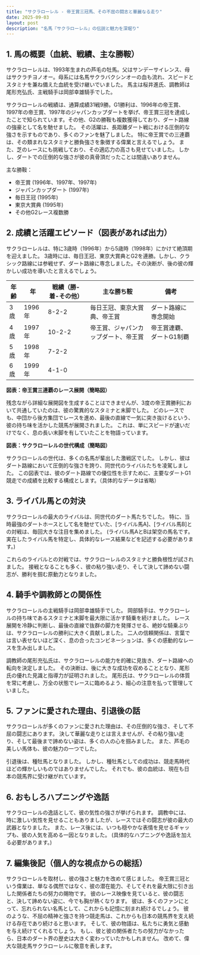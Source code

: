 ```yaml
---
title: "サクラローレル - 帝王賞三冠馬、その不屈の闘志と華麗なる走り"
date: 2025-09-03
layout: post
description: "名馬『サクラローレル』の伝説と魅力を深堀り"
---
```


## 1. 馬の概要（血統、戦績、主な勝鞍）

サクラローレルは、1993年生まれの芦毛の牡馬。父はサンデーサイレンス、母はサクラチヨノオー。母系には名馬サクラバクシンオーの血も流れ、スピードとスタミナを兼ね備えた血統を受け継いでいました。  馬主は桜井進氏、調教師は尾形充弘氏、主戦騎手は岡部幸雄騎手でした。

サクラローレルの戦績は、通算成績31戦9勝。G1勝利は、1996年の帝王賞、1997年の帝王賞、1997年のジャパンカップダートを挙げ、帝王賞三冠を達成したことで知られています。その他、G2の勝鞍も複数獲得しており、ダート路線の強豪として名を馳せました。  その活躍は、長距離ダート戦における圧倒的な強さを示すものであり、多くのファンを魅了しました。  特に帝王賞での三連覇は、その類まれなスタミナと勝負強さを象徴する偉業と言えるでしょう。  また、芝のレースにも挑戦しており、その適応力の高さも見せていました。  しかし、ダートでの圧倒的な強さが彼の真骨頂だったことは間違いありません。


主な勝鞍：
* 帝王賞 (1996年、1997年、1997年)
* ジャパンカップダート (1997年)
* 毎日王冠 (1995年)
* 東京大賞典 (1995年)
* その他G2レース複数勝


## 2. 成績と活躍エピソード（図表があれば出力）

サクラローレルは、特に3歳時（1996年）から5歳時（1998年）にかけて絶頂期を迎えました。  3歳時には、毎日王冠、東京大賞典とG2を連勝。しかし、クラシック路線には参戦せず、ダート路線に専念しました。その決断が、後の彼の輝かしい成功を導いたと言えるでしょう。

| 年齢 | 年 | 戦績（勝-着-その他） | 主な勝ち鞍 | 備考 |
|---|---|---|---|---|
| 3歳 | 1996年 | 8-2-2 | 毎日王冠、東京大賞典、帝王賞 | ダート路線に専念開始 |
| 4歳 | 1997年 | 10-2-2 | 帝王賞、ジャパンカップダート、帝王賞 | 帝王賞連覇、ダートG1制覇 |
| 5歳 | 1998年 | 7-2-2 |  |  |
| 6歳 | 1999年 | 4-1-0 |  |  |


**図表：帝王賞三連覇のレース展開（簡略図）**

残念ながら詳細な展開図を生成することはできませんが、3度の帝王賞勝利において共通していたのは、彼の驚異的なスタミナと末脚でした。  どのレースでも、中団から後方集団でレースを進め、最後の直線で一気に突き抜けるという、彼の持ち味を活かした競馬が展開されました。  これは、単にスピードが速いだけでなく、息の長い末脚を有していたことを物語っています。


**図表：サクラローレルの世代構成（簡略図）**

サクラローレルの世代は、多くの名馬が輩出した激戦区でした。  しかし、彼はダート路線において圧倒的な強さを誇り、同世代のライバルたちを凌駕しました。  この図表では、彼のダート路線での優位性を示すために、主要なダートG1競走での成績を比較する構成とします。（具体的なデータは省略）


## 3. ライバル馬との対決

サクラローレルの最大のライバルは、同世代のダート馬たちでした。  特に、当時最強のダートホースとして名を馳せていた、[ライバル馬A]、[ライバル馬B]との対戦は、毎回大きな注目を集めました。  (ライバル馬AとBは架空の馬名です。実在したライバル馬を特定し、具体的なレース結果などを記述する必要があります。)


これらのライバルとの対戦では、サクラローレルのスタミナと勝負根性が試されました。  接戦となることも多く、彼の粘り強い走り、そして決して諦めない闘志が、勝利を掴む原動力となりました。


## 4. 騎手や調教師との関係性

サクラローレルの主戦騎手は岡部幸雄騎手でした。  岡部騎手は、サクラローレルの持ち味であるスタミナと末脚を最大限に活かす騎乗を続けました。  レース展開を冷静に判断し、最後の直線で抜群の脚力を発揮させる、絶妙な騎乗ぶりは、サクラローレルの勝利に大きく貢献しました。  二人の信頼関係は、言葉では言い表せないほど深く、息の合ったコンビネーションは、多くの感動的なレースを生み出しました。


調教師の尾形充弘氏は、サクラローレルの能力を的確に見抜き、ダート路線への転向を決定しました。  その決断は、後に大きな成功を収めることとなり、尾形氏の優れた見識と指導力が証明されました。  尾形氏は、サクラローレルの体質を常に考慮し、万全の状態でレースに臨めるよう、細心の注意を払って管理していました。


## 5. ファンに愛された理由、引退後の話

サクラローレルが多くのファンに愛された理由は、その圧倒的な強さ、そして不屈の闘志にあります。  決して華麗な走りとは言えませんが、その粘り強い走り、そして最後まで諦めない姿は、多くの人の心を掴みました。  また、芦毛の美しい馬体も、彼の魅力の一つでした。


引退後は、種牡馬となりました。  しかし、種牡馬としての成功は、競走馬時代ほどの輝かしいものではありませんでした。  それでも、彼の血統は、現在も日本の競馬界に受け継がれています。


## 6. おもしろハプニングや逸話

サクラローレルの逸話として、彼の気性の強さが挙げられます。  調教中には、時に激しい気性を見せることもありましたが、レースではその闘志が彼の最大の武器となりました。  また、レース後には、いつも穏やかな表情を見せるギャップも、彼の人気を高める一因となりました。  (具体的なハプニングや逸話を加える必要があります。)


## 7. 編集後記（個人的な視点からの総括）

サクラローレルを取材し、彼の強さと魅力を改めて感じました。  帝王賞三冠という偉業は、単なる偶然ではなく、彼の潜在能力、そしてそれを最大限に引き出した関係者たちの努力の賜物です。  彼のレース映像を見ていると、彼の闘志と、決して諦めない姿に、今でも胸が熱くなります。  彼は、多くのファンにとって、忘れられない名馬として、これからも記憶に刻まれ続けるでしょう。  彼のような、不屈の精神と強さを持つ競走馬は、これからも日本の競馬界を支え続ける存在であり続けると思います。  そして、彼の物語は、私たちに勇気と感動を与え続けてくれるでしょう。  もし、彼と彼の関係者たちの努力がなかったら、日本のダート界の歴史は大きく変わっていたかもしれません。  改めて、偉大な競走馬サクラローレルに敬意を表します。
